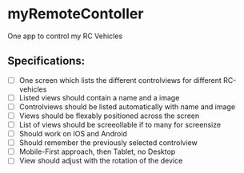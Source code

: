 # myRemoteContoller
One app to control my RC Vehicles

## Specifications:
- [ ] One screen which lists the different controlviews for different RC-vehicles
- [ ] Listed views should contain a name and a image 
- [ ] Controlviews should be listed automatically with name and image
- [ ] Views should be flexably positioned across the screen
- [ ] List of views should be screeollable if to many for screensize
- [ ] Should work on IOS and Android
- [ ] Should remember the previously selected controlview
- [ ] Mobile-First approach, then Tablet, no Desktop
- [ ] View should adjust with the rotation of the device

